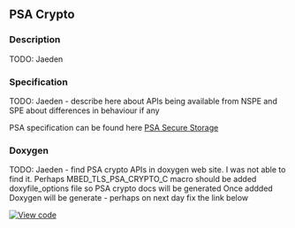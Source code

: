 ## PSA Crypto

### Description

TODO: Jaeden


### Specification
TODO: Jaeden - describe here about APIs being available from NSPE and SPE
about differences in behaviour if any

PSA specification can be found here [PSA Secure Storage](https://pages.arm.com/PSA-APIs)

### Doxygen

TODO: Jaeden - find PSA crypto APIs in doxygen web site. I was not able to find it. 
      Perhaps MBED_TLS_PSA_CRYPTO_C macro should be added doxyfile_options file so PSA crypto docs will be generated 
      Once addded Doxygen will be generate - perhaps on next day fix the link below
      
[![View code](https://www.mbed.com/embed/?type=library)](../mbed-os-api-doxy/psa__prot__internal__storage_8h.html)